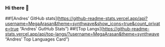 ### Hi there 👋

<!--
**MegaArasan/MegaArasan** is a ✨ _special_ ✨ repository because its `README.md` (this file) appears on your GitHub profile.

Here are some ideas to get you started:

- 🔭 I’m currently working on ...
- 🌱 I’m currently learning ...
- 👯 I’m looking to collaborate on ...
- 🤔 I’m looking for help with ...
- 💬 Ask me about ...
- 📫 How to reach me: ...
- 😄 Pronouns: ...
- ⚡ Fun fact: ...
-->
##![Andres’ GitHub stats](https://github-readme-stats.vercel.app/api?username=MegaArasan&theme=synthwave&show_icons=true&count_private=true “Andres’ GutHub Stats”)
##![Top Langs](https://github-readme-stats.vercel.app/api/top-langs/?username=MegaArasan&theme=synthwave “Andres’ Top Languages Card”)
